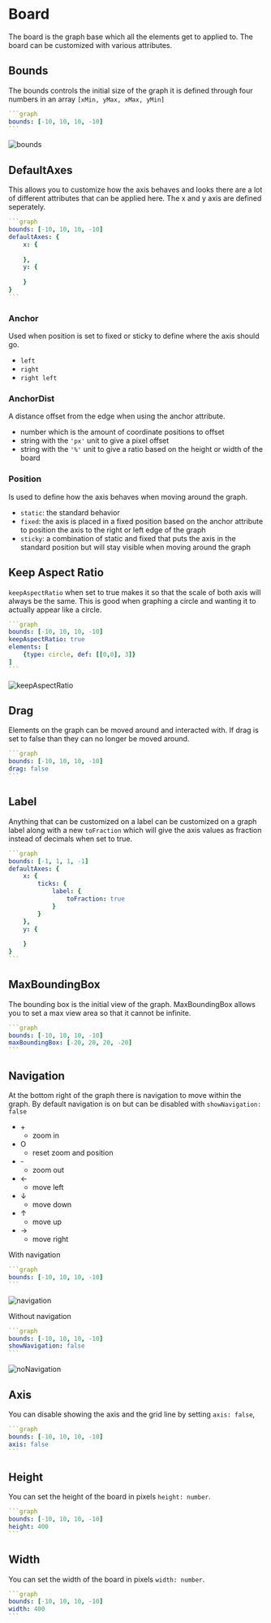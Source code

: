 # Board

The board is the graph base which all the elements get to applied to. The board can be customized with various attributes.

## Bounds

The bounds controls the initial size of the graph it is defined through four numbers in an array `[xMin, yMax, xMax, yMin]`

````yaml
```graph
bounds: [-10, 10, 10, -10]
```
````

![bounds](imgs/Board-graph-1.png)

## DefaultAxes

This allows you to customize how the axis behaves and looks there are a lot of different attributes that can be applied here. The x and y axis are defined seperately.
````yaml
```graph
bounds: [-10, 10, 10, -10]
defaultAxes: {
	x: {
	
	},
	y: {
	
	}
}
```
````

### Anchor

Used when position is set to fixed or sticky to define where the axis should go. 

* `left`
* `right`
* `right left`

### AnchorDist

A distance offset from the edge when using the anchor attribute.

* number which is the amount of coordinate positions to offset
* string with the `'px'` unit to give a pixel offset
* string with the `'%'` unit to give a ratio based on the height or width of the board

### Position

Is used to define how the axis behaves when moving around the graph.

* `static`: the standard behavior
* `fixed`: the axis is placed in a fixed position based on the anchor attribute to position the axis to the right or left edge of the graph
* `sticky`: a combination of static and fixed that puts the axis in the standard position but will stay visible when moving around the graph

## Keep Aspect Ratio

`keepAspectRatio` when set to true makes it so that the scale of both axis will always be the same. This is good when graphing a circle and wanting it to actually appear like a circle.

````yaml
```graph
bounds: [-10, 10, 10, -10]
keepAspectRatio: true
elements: [
	{type: circle, def: [[0,0], 3]}
]
```
````

![keepAspectRatio](./imgs/Circle-graph-1.png)

## Drag

Elements on the graph can be moved around and interacted with. If drag is set to false than they can no longer be moved around.

````yaml
```graph
bounds: [-10, 10, 10, -10]
drag: false
```
````

## Label

Anything that can be customized on a label can be customized on a graph label along with a new `toFraction` which will give the axis values as fraction instead of decimals when set to true.

````yaml
```graph
bounds: [-1, 1, 1, -1]
defaultAxes: {
	x: {
		ticks: {
			label: {
				toFraction: true
			}
		}
	},
	y: {
	
	}
}
```
````

## MaxBoundingBox

The bounding box is the initial view of the graph. MaxBoundingBox allows you to set a max view area so that it cannot be infinite.

````yaml
```graph
bounds: [-10, 10, 10, -10]
maxBoundingBox: [-20, 20, 20, -20]
```
````

## Navigation

At the bottom right of the graph there is navigation to move within the graph. By default navigation is on but can be disabled with `showNavigation: false`

* \+
	* zoom in
* O 
	* reset zoom and position
* \-
	* zoom out
* $\leftarrow$
	* move left
* $\downarrow$
	* move down
* $\uparrow$
	* move up
* $\rightarrow$
	* move right
	
With navigation

````yaml
```graph
bounds: [-10, 10, 10, -10]
```
````

![navigation](imgs/Board-graph-2.png)

Without navigation

````yaml
```graph
bounds: [-10, 10, 10, -10]
showNavigation: false
```
````

![noNavigation](imgs/Board-graph-1.png)

## Axis

You can disable showing the axis and the grid line by setting `axis: false`,

````yaml
```graph
bounds: [-10, 10, 10, -10]
axis: false
```
````

## Height

You can set the height of the board in pixels `height: number`.

````yaml
```graph
bounds: [-10, 10, 10, -10]
height: 400
```
````

## Width

You can set the width of the board in pixels `width: number`.

````yaml
```graph
bounds: [-10, 10, 10, -10]
width: 400
```
````
